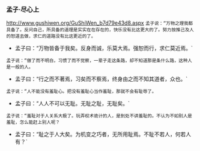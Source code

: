 ### 孟子·尽心上
http://www.gushiwen.org/GuShiWen_b7d79e43d8.aspx
`孟子说：“万物之理我都具备了。反问自己，所具备的道理是实实在在存在的，快乐没有比这更大的了。努力按推己及人的恕道去做，求仁的道路没有比这更近的了。`
* 孟子曰：“万物皆备于我矣。反身而诚，乐莫大焉。强恕而行，求仁莫近焉。`

`孟子说：“做了而不明白，习惯了而不觉察，一辈子走这条路，却不知道那是条什么路，这种人是一般的人。`
* 孟子曰：“行之而不著焉，习矣而不察焉，终身由之而不知其道者，众也。` 

`孟子说：“人不能没有羞耻心。把没有羞耻心当作羞耻，那就不会有耻辱了。`
* 孟子曰：“人人不可以无耻。无耻之耻，无耻矣。` 

`孟子说：“羞耻对于人关系大极了。玩弄权术诡计的人，是到处不讲羞耻的。不认为不如别人是羞耻，怎么能赶上别人呢？` 
* 孟子曰：“耻之于人大矣。为机变之巧者，无所用耻焉。不耻不若人，何若人有？`
